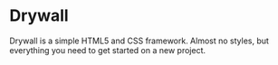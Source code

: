 Drywall
=======
Drywall is a simple HTML5 and CSS framework. Almost no styles, but everything you need to get started on a new project.
